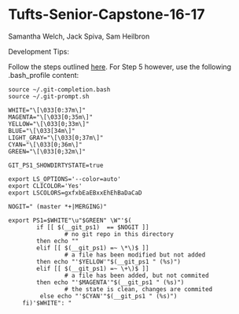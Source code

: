 # Tufts-Senior-Capstone-16-17
	
Samantha Welch, Jack Spiva, Sam Heilbron

Development Tips:

Follow the steps outlined [here](http://neverstopbuilding.com/gitpro). For Step 5 however, use the following .bash_profile content:

~~~~
source ~/.git-completion.bash
source ~/.git-prompt.sh

WHITE="\[\033[0:37m\]"
MAGENTA="\[\033[0;35m\]"
YELLOW="\[\033[0;33m\]"
BLUE="\[\033[34m\]"
LIGHT_GRAY="\[\033[0;37m\]"
CYAN="\[\033[0;36m\]"
GREEN="\[\033[0;32m\]"

GIT_PS1_SHOWDIRTYSTATE=true

export LS_OPTIONS='--color=auto'
export CLICOLOR='Yes'
export LSCOLORS=gxfxbEaEBxxEhEhBaDaCaD

NOGIT=" (master *+|MERGING)"

export PS1=$WHITE"\u"$GREEN" \W"'$(
        if [[ $(__git_ps1)  == $NOGIT ]]
                # no git repo in this directory
        then echo ""
        elif [[ $(__git_ps1) =~ \*\)$ ]]
                # a file has been modified but not added
        then echo "'$YELLOW'"$(__git_ps1 " (%s)")
        elif [[ $(__git_ps1) =~ \+\)$ ]]
                # a file has been added, but not commited
        then echo "'$MAGENTA'"$(__git_ps1 " (%s)")
                # the state is clean, changes are commited
         else echo "'$CYAN'"$(__git_ps1 " (%s)")
    fi)'$WHITE": "
~~~~

